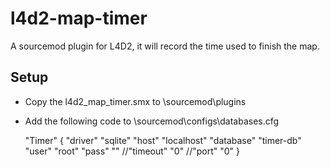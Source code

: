 # l4d2-map-timer
A sourcemod plugin for L4D2, it will record the time used to finish the map.

Setup
-----
- Copy the l4d2_map_timer.smx to \sourcemod\plugins
- Add the following code to \sourcemod\configs\databases.cfg 

	"Timer"
	{
		"driver"			"sqlite"
		"host"				"localhost"
		"database"			"timer-db"
		"user"				"root"
		"pass"				""
		//"timeout"			"0"
		//"port"			"0"
	}